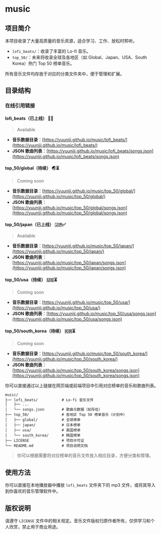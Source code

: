 # music

## 项目简介

本项目收录了大量高质量的音乐资源，适合学习、工作、放松时聆听。

- `lofi_beats/`：收录了丰富的 Lo-fi 音乐。
- `top_50/`：未来将收录全球及各地区（如 Global、Japan、USA、South Korea）热门 Top 50 榜单音乐。

所有音乐文件均存放于对应的分类文件夹中，便于管理和扩展。

## 目录结构

### 在线引用链接

#### lofi_beats（已上线） 🎵✅
> Available
- **音乐数据目录**：[https://yuuniji.github.io/music/lofi_beats/](https://yuuniji.github.io/music/lofi_beats/)
- **JSON 歌曲列表**：[https://yuuniji.github.io/music/lofi_beats/songs.json](https://yuuniji.github.io/music/lofi_beats/songs.json)

#### top_50/global（待续） 🌏⏳
> Coming soon
- **音乐数据目录**：[https://yuuniji.github.io/music/top_50/global/](https://yuuniji.github.io/music/top_50/global/)
- **JSON 歌曲列表**：[https://yuuniji.github.io/music/top_50/global/songs.json](https://yuuniji.github.io/music/top_50/global/songs.json)

#### top_50/japan（已上线） 🇯🇵✅
> Available
- **音乐数据目录**：[https://yuuniji.github.io/music/top_50/japan/](https://yuuniji.github.io/music/top_50/japan/)
- **JSON 歌曲列表**：[https://yuuniji.github.io/music/top_50/japan/songs.json](https://yuuniji.github.io/music/top_50/japan/songs.json)

#### top_50/usa（待续） 🇺🇸⏳
> Coming soon
- **音乐数据目录**：[https://yuuniji.github.io/music/top_50/usa/](https://yuuniji.github.io/music/top_50/usa/)
- **JSON 歌曲列表**：[https://yuuniji.github.io/music/top_50/usa/songs.json](https://yuuniji.github.io/music/top_50/usa/songs.json)

#### top_50/south_korea（待续） 🇰🇷⏳
> Coming soon
- **音乐数据目录**：[https://yuuniji.github.io/music/top_50/south_korea/](https://yuuniji.github.io/music/top_50/south_korea/)
- **JSON 歌曲列表**：[https://yuuniji.github.io/music/top_50/south_korea/songs.json](https://yuuniji.github.io/music/top_50/south_korea/songs.json)

你可以直接通过以上链接在网页端或前端项目中引用对应榜单的音乐和歌曲列表。

```
music/
├── lofi_beats/           # Lo-fi 音乐文件
│   ├── ...
│   └── songs.json        # 歌曲元数据（如存在）
├── top_50/               # 各地区 Top 50 榜单音乐（计划中）
│   ├── global/           # 全球榜单
│   ├── japan/            # 日本榜单
│   ├── usa/              # 美国榜单
│   └── south_korea/      # 韩国榜单
├── LICENSE               # 项目许可证
└── README.md             # 项目说明文档
```

> 你可以根据需要将对应榜单的音乐文件放入相应目录，方便分类和管理。

## 使用方法

你可以直接在本地播放器中播放 `lofi_beats` 文件夹下的 mp3 文件，或将其导入到你喜欢的音乐管理软件中。

## 版权说明

请遵守 `LICENSE` 文件中的相关规定。音乐文件版权归原作者所有，仅供学习和个人欣赏，禁止用于商业用途。